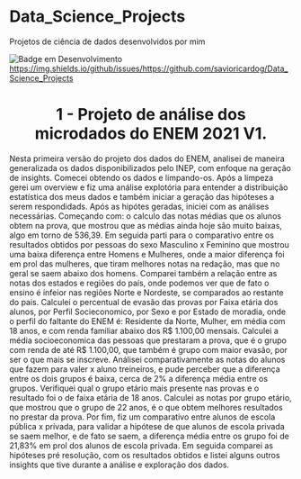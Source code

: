 # Data_Science_Projects
Projetos de ciência de dados desenvolvidos por mim

![Badge em Desenvolvimento](http://img.shields.io/static/v1?label=STATUS&message=V.1&color=GREEN&style=for-the-badge)
https://img.shields.io/github/issues/https://github.com/savioricardog/Data_Science_Projects


<h1 align="center">1 - Projeto de análise dos microdados do ENEM 2021 V1.</h1>
Nesta primeira versão do projeto dos dados do ENEM, analisei de maneira generalizada os dados disponibilizados pelo INEP, com enfoque na geração de insights. Comecei obtendo os dados e limpando-os. Após a limpeza gerei um overview e fiz uma análise explotória para entender a distribuição estatística dos meus dados e também iniciar a geração das hipóteses a serem respondidads. Após as hipótes geradas, iniciei com as análises necessárias. Começando com:
 o calculo das notas médias que os alunos obtem na prova, que mostrou que as médias ainda hoje são muito baixas, algo em torno de 536,39. Em seguida parti para o comparativo entre os resultados obtidos por pessoas do sexo Masculino x Feminino que mostrou uma baixa diferença entre Homens e Mulheres, onde a maior diferença foi em prol das mulheres, que tiram melhores notas na redação, mas que no geral se saem abaixo dos homens. Comparei também a relação entre as notas dos estados e regiões do país, onde podemos ver que de fato o ensino é infeior nas regiões Norte e Nordeste, se comparados ao restante do pais. Calculei o percentual de evasão das provas por Faixa etária dos alunos, por Perfil Socieconomico, por Sexo e por Estado de moradia, onde o perfil do faltante do ENEM é: Residente da Norte, Mulher, em média com 18 anos, e com renda familiar abaixo dos R$ 1.100,00 mensais. Calculei a média socioeconomica das pessoas que prestaram a prova, que é o grupo com renda de até R$ 1.100,00, que também é grupo com maior evasão, por ser o que mais se inscreve. Análisei comparativamente as notas do alunos que fazem para valer x aluno treineiros, e pude perceber que a diferença entre os dois grupos é baixa, cerca de 2% a diferença média entre os grupos. Verifiquei qual o grupo etário mais presente nas provas e o resultado foi o de faixa etária de 18 anos. Calculei as notas por grupo etário, que mostrou que o grupo de 22 anos, é o que obtem melhores resultados no prestar da prova. Por fim, fiz um comparativo entre alunos de escola pública x privada, para validar a hipótese de que alunos de escola privada se saem melhor, e de fato se saem, a diferença média entre os grupo foi de 21,83% em prol dos alunos de escola privada. Em seguida comparei as hipóteses pré resolução, com os resultados obtidos e listei alguns outros insights que tive durante a análise e exploração dos dados.

